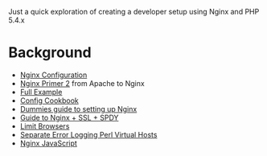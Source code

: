
Just a quick exploration of creating a developer setup using Nginx and PHP 5.4.x

# Background

* [Nginx Configuration](http://blog.martinfjordvald.com/2010/07/nginx-primer/)
* [Nginx Primer 2](http://blog.martinfjordvald.com/2011/02/nginx-primer-2-from-apache-to-nginx/) from Apache to Nginx
* [Full Example](http://wiki.nginx.org/FullExample)
* [Config Cookbook](http://wiki.nginx.org/Configuration)
* [Dummies guide to setting up Nginx](http://michael.lustfield.net/nginx/dummies-guide-to-setting-up-nginx)
* [Guide to Nginx + SSL + SPDY](http://www.mare-system.de/guide-to-nginx-ssl-spdy-hsts/)
* [Limit Browsers](http://wiki.nginx.org/LimitBrowsers)
* [Separate Error Logging Perl Virtual Hosts](http://wiki.nginx.org/SeparateErrorLoggingPerVirtualHost)
* [Nginx JavaScript](https://github.com/kung-fu-tzu/ngx_http_js_module#readme)



